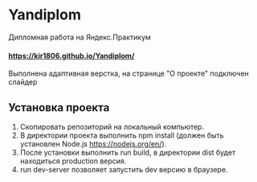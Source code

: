 # Yandiplom
Дипломная работа на Яндекс.Практикум
#### https://kir1806.github.io/Yandiplom/
Выполнена адаптивная верстка, на странице "О проекте" подключен слайдер

## Установка проекта

1. Скопировать репозиторий на локальный компьютер.
2. В директории проекта выполнить npm install  (должен быть установлен Node.js <https://nodejs.org/en/>).
3. После установки выполнить run build, в директории dist будет находиться production версия.
4. run dev-server позволяет запустить dev версию в браузере.
